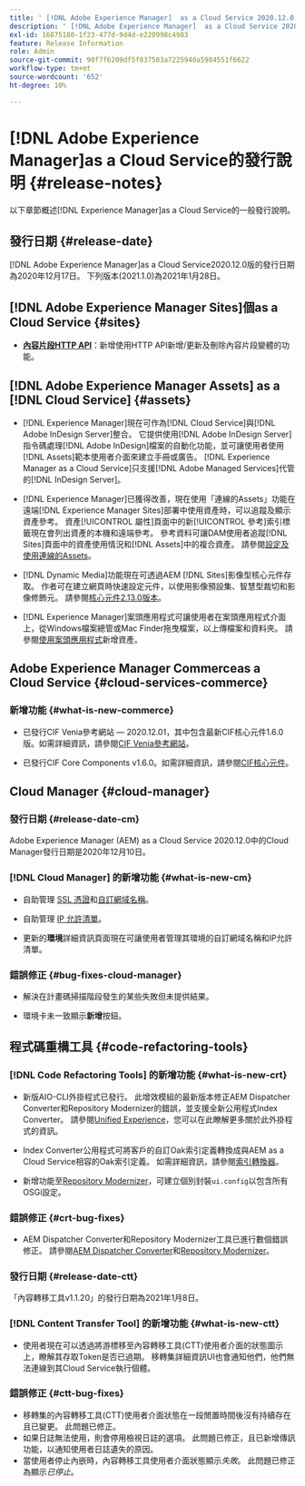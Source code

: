 ```yaml
---
title: ' [!DNL Adobe Experience Manager]  as a Cloud Service 2020.12.0 版發行說明。'
description: ' [!DNL Adobe Experience Manager]  as a Cloud Service 2020.12.0 版發行說明。'
exl-id: 16875180-1f23-477d-9d4d-e220998c4983
feature: Release Information
role: Admin
source-git-commit: 90f7f6209df5f837583a7225940a5984551f6622
workflow-type: tm+mt
source-wordcount: '652'
ht-degree: 10%

---
```


# [!DNL Adobe Experience Manager]as a Cloud Service的發行說明 {#release-notes}

以下章節概述[!DNL Experience Manager]as a Cloud Service的一般發行說明。

## 發行日期 {#release-date}

[!DNL Adobe Experience Manager]as a Cloud Service2020.12.0版的發行日期為2020年12月17日。
下列版本(2021.1.0)為2021年1月28日。

## [!DNL Adobe Experience Manager Sites]個as a Cloud Service {#sites}

* **[內容片段HTTP API](/help/assets/content-fragments/assets-api-content-fragments.md)**：新增使用HTTP API新增/更新及刪除內容片段變體的功能。

## [!DNL Adobe Experience Manager Assets] as a [!DNL Cloud Service] {#assets}

* [!DNL Experience Manager]現在可作為[!DNL Cloud Service]與[!DNL Adobe InDesign Server]整合。 它提供使用[!DNL Adobe InDesign Server]指令碼處理[!DNL Adobe InDesign]檔案的自動化功能，並可讓使用者使用[!DNL Assets]範本使用者介面來建立手冊或廣告。 [!DNL Experience Manager as a Cloud Service]只支援[!DNL Adobe Managed Services]代管的[!DNL InDesign Server]。<!-- TBD: Add link to article. -->

* [!DNL Experience Manager]已獲得改善，現在使用「連線的Assets」功能在遠端[!DNL Experience Manager Sites]部署中使用資產時，可以追蹤及顯示資產參考。 資產[!UICONTROL 屬性]頁面中的新[!UICONTROL 參考]索引標籤現在會列出資產的本機和遠端參考。 參考資料可讓DAM使用者追蹤[!DNL Sites]頁面中的資產使用情況和[!DNL Assets]中的複合資產。 請參閱[設定及使用連線的Assets](/help/assets/use-assets-across-connected-assets-instances.md)。

* [!DNL Dynamic Media]功能現在可透過AEM [!DNL Sites]影像型核心元件存取。 作者可在建立網頁時快速設定元件，以使用影像預設集、智慧型裁切和影像修飾元。 請參閱[核心元件2.13.0版本](https://github.com/adobe/aem-core-wcm-components/releases/tag/core.wcm.components.reactor-2.13.0)。

* [!DNL Experience Manager]案頭應用程式可讓使用者在案頭應用程式介面上，從Windows檔案總管或Mac Finder拖曳檔案，以上傳檔案和資料夾。 請參閱[使用案頭應用程式](https://experienceleague.adobe.com/docs/experience-manager-desktop-app/using/using.html#upload-and-add-new-assets-to-aem)新增資產。

## Adobe Experience Manager Commerceas a Cloud Service {#cloud-services-commerce}

### 新增功能 {#what-is-new-commerce}

* 已發行CIF Venia參考網站 — 2020.12.01，其中包含最新CIF核心元件1.6.0版。如需詳細資訊，請參閱[CIF Venia參考網站](https://github.com/adobe/aem-cif-guides-venia/releases/tag/venia-2020.12.01)。

* 已發行CIF Core Components v1.6.0。如需詳細資訊，請參閱[CIF核心元件](https://github.com/adobe/aem-core-cif-components/releases/tag/core-cif-components-reactor-1.6.0)。

## Cloud Manager {#cloud-manager}

### 發行日期 {#release-date-cm}

Adobe Experience Manager (AEM) as a Cloud Service 2020.12.0中的Cloud Manager發行日期是2020年12月10日。

### [!DNL Cloud Manager] 的新增功能 {#what-is-new-cm}

* 自助管理 [SSL 憑證](/help/implementing/cloud-manager/managing-ssl-certifications/introduction.md)和[自訂網域名稱](/help/implementing/cloud-manager/custom-domain-names/introduction.md)。

* 自助管理 [IP 允許清單](/help/implementing/cloud-manager/ip-allow-lists/introduction.md)。

* 更新的&#x200B;**環境**&#x200B;詳細資訊頁面現在可讓使用者管理其環境的自訂網域名稱和IP允許清單。

### 錯誤修正 {#bug-fixes-cloud-manager}

* 解決在計畫碼掃描階段發生的某些失敗但未提供結果。

* 環境卡未一致顯示&#x200B;**新增**&#x200B;按鈕。

## 程式碼重構工具 {#code-refactoring-tools}

### [!DNL Code Refactoring Tools] 的新增功能 {#what-is-new-crt}

* 新版AIO-CLI外掛程式已發行。 此增效模組的最新版本修正AEM Dispatcher Converter和Repository Modernizer的錯誤，並支援全新公用程式Index Converter。 請參閱[Unified Experience](https://experienceleague.adobe.com/docs/experience-manager-cloud-service/content/migration-journey/refactoring-tools/unified-experience.html#benefits)，您可以在此瞭解更多關於此外掛程式的資訊。

* Index Converter公用程式可將客戶的自訂Oak索引定義轉換成與AEM as a Cloud Service相容的Oak索引定義。 如需詳細資訊，請參閱[索引轉換器](https://github.com/adobe/aem-cloud-service-source-migration/tree/master/packages/index-converter)。

* 新增功能至[Repository Modernizer](https://github.com/adobe/aem-cloud-service-source-migration/tree/master/packages/repository-modernizer)，可建立個別封裝`ui.config`以包含所有OSGi設定。

### 錯誤修正 {#crt-bug-fixes}

* AEM Dispatcher Converter和Repository Modernizer工具已進行數個錯誤修正。 請參閱[AEM Dispatcher Converter](https://github.com/adobe/aem-cloud-service-source-migration/tree/master/packages/dispatcher-converter)和[Repository Modernizer](https://github.com/adobe/aem-cloud-service-source-migration/tree/master/packages/repository-modernizer)。

### 發行日期 {#release-date-ctt}

「內容轉移工具v1.1.20」的發行日期為2021年1月8日。

### [!DNL Content Transfer Tool] 的新增功能 {#what-is-new-ctt}

* 使用者現在可以透過將游標移至內容轉移工具(CTT)使用者介面的狀態圖示上，瞭解其存取Token是否已過期。 移轉集詳細資訊UI也會通知他們，他們無法連線到其Cloud Service執行個體。

### 錯誤修正 {#ctt-bug-fixes}

* 移轉集的內容轉移工具(CTT)使用者介面狀態在一段閒置時間後沒有持續存在且已變更。 此問題已修正。
* 如果日誌無法使用，則會停用檢視日誌的選項。 此問題已修正，且已新增傳訊功能，以通知使用者日誌遺失的原因。
* 當使用者停止內嵌時，內容轉移工具使用者介面狀態顯示&#x200B;*失敗*。 此問題已修正為顯示&#x200B;*已停止*。
